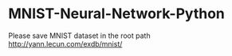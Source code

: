 # MNIST-Neural-Network-Python
Please save MNIST dataset in the root path
http://yann.lecun.com/exdb/mnist/
